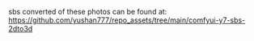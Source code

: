 sbs converted of these photos can be found at:
https://github.com/yushan777/repo_assets/tree/main/comfyui-y7-sbs-2dto3d